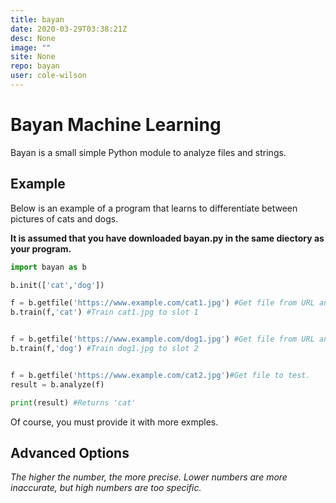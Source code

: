 ```yaml
---
title: bayan
date: 2020-03-29T03:38:21Z
desc: None
image: ""
site: None
repo: bayan
user: cole-wilson
---
```

# Bayan Machine Learning

Bayan is a small simple Python module to analyze files and strings.

## Example

Below is an example of a program that learns to differentiate between pictures of cats and dogs.

**It is assumed that you have downloaded bayan.py in the same diectory as your program.**

```python
import bayan as b

b.init(['cat','dog'])

f = b.getfile('https://www.example.com/cat1.jpg') #Get file from URL and string it.
b.train(f,'cat') #Train cat1.jpg to slot 1


f = b.getfile('https://www.example.com/dog1.jpg') #Get file from URL and string it.
b.train(f,'dog') #Train dog1.jpg to slot 2


f = b.getfile('https://www.example.com/cat2.jpg')#Get file to test.
result = b.analyze(f)

print(result) #Returns 'cat'
```
Of course, you must provide it with more exmples.
## Advanced Options

*The higher the number, the more precise. Lower numbers are more inaccurate, but high numbers are too specific.*

